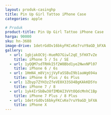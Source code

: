 ```yaml
---
layout: produk-casinghp
title: Pin Up Girl Tattoo iPhone Case
categories: apple

# Produk
product-title: Pin Up Girl Tattoo iPhone Case
harga: 90000
sku: hn-3688
image-drive: 1detrGdOv16bkyFKCvKe7ruY9aGD_bFXA
gallery:
  - url: 1gbjakOC9j-HueRO7Giwl2qE_5fHXTvZe
    title: iPhone 5 / 5s / SE
  - url: 1yQQM7sdTRHkI5f2W8Bbd1ye2NwxNPl07
    title: iPhone 6 / 6s
  - url: 1HmN4_m8VjnjjVyFaSSBuI9b1aaWg694a
    title: iPhone 6 Plus / 6s Plus
  - url: 1Zbyp7ZYH3zZfeVE0X33SO4BgKAkKD5Yo
    title: iPhone 7 / 8
  - url: 1yk4IrSbBw38fIMDAI3VVtOQdcMnhC1Bp
    title: iPhone 7 Plus / 8 Plus
  - url: 1detrGdOv16bkyFKCvKe7ruY9aGD_bFXA
    title: iPhone X
---
```

